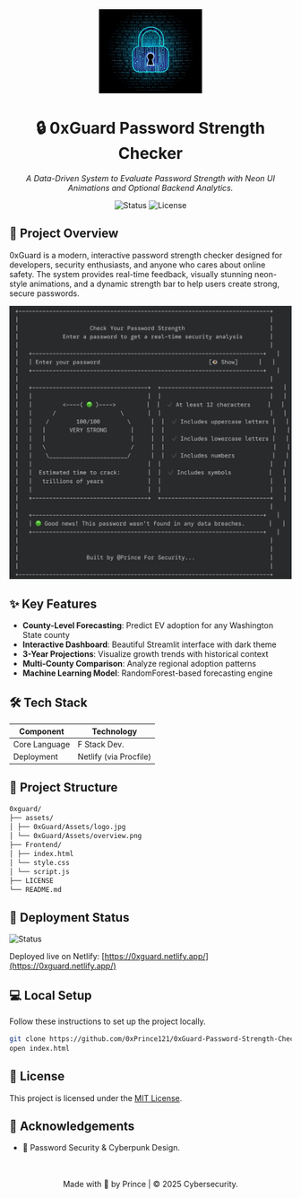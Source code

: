 <div align="center">
  <img style="height:150px;" src="0xGuard/Assets/logo.jpg" alt="EV Forecast Dashboard">
  <h1> 🔒 0xGuard Password Strength Checker </h1>
  <p><em> A Data-Driven System to Evaluate Password Strength with Neon UI Animations and Optional Backend Analytics. </em></p>
  
  <p>
    <img src="https://img.shields.io/badge/Status-Completed-gree?style=flat&logo=github" alt="Status">
    <img src="https://img.shields.io/badge/License-MIT-green?style=flat" alt="License">
  </p>
</div>

## 📌 Project Overview

0xGuard is a modern, interactive password strength checker designed for developers, security enthusiasts, and anyone who cares about online safety. The system provides real-time feedback, visually stunning neon-style animations, and a dynamic strength bar to help users create strong, secure passwords.

![Dashboard Preview](0xGuard/Assets/overview.png)

## ✨ Key Features

- **County-Level Forecasting**: Predict EV adoption for any Washington State county
- **Interactive Dashboard**: Beautiful Streamlit interface with dark theme
- **3-Year Projections**: Visualize growth trends with historical context
- **Multi-County Comparison**: Analyze regional adoption patterns
- **Machine Learning Model**: RandomForest-based forecasting engine

## 🛠️ Tech Stack

| Component           | Technology                          |
|---------------------|-------------------------------------|
| Core Language       | F Stack Dev.                        |
| Deployment          | Netlify (via Procfile)              |

## 📂 Project Structure
```
0xguard/
├── assets/
│ ├── 0xGuard/Assets/logo.jpg
│ └── 0xGuard/Assets/overview.png
├── Frontend/
│ ├── index.html
│ └── style.css
│ └── script.js
├── LICENSE
└── README.md
```

## 🚀 Deployment Status

<img src="https://img.shields.io/badge/Status-Completed-gree?style=flat&logo=github" alt="Status">
<!-- [![Render Deployment Status](https://api.render.com/deploy/srv-d26cvvffte5s73enuqs0?type=badge)](https://ev-demand-forecast.onrender.com) -->

Deployed live on Netlify: [https://0xguard.netlify.app/](https://0xguard.netlify.app/)

## 💻 Local Setup
Follow these instructions to set up the project locally.

```bash
git clone https://github.com/0xPrince121/0xGuard-Password-Strength-Checker.git
open index.html
```

## 📄 License

This project is licensed under the [MIT License](LICENSE).

## 🙏 Acknowledgements
- 🔐 Password Security & Cyberpunk Design.

<br>
<br>
<div align="center"> Made with 💌  by Prince | © 2025 Cybersecurity.
  </div>
